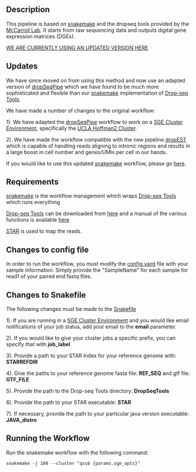 Description
------------------
This pipeline is based on [snakemake](https://snakemake.readthedocs.io/en/stable/) and the dropseq tools provided by the [McCarroll Lab](http://mccarrolllab.com/dropseq/). It starts from raw sequencing data and outputs digital gene expression matrices (DGEs).

[WE ARE CURRENTLY USING AN UPDATED VERSION HERE](https://github.com/darneson/dropSeqPipeDropEST)

Updates
------------------
We have since moved on from using this method and now use an adapted version of [dropSeqPipe](https://github.com/Hoohm/dropSeqPipe) which we have found to be much more sophisticated and flexible than our [snakemake](https://snakemake.readthedocs.io/en/stable/) implementation of [Drop-seq Tools](http://mccarrolllab.com/download/1276/). 

We have made a number of changes to the original workflow:

1). We have adapted the [dropSeqPipe](https://github.com/Hoohm/dropSeqPipe) workflow to work on a [SGE Cluster Environment](http://star.mit.edu/cluster/docs/0.93.3/guides/sge.html), specifically the [UCLA Hoffman2 Cluster](https://www.hoffman2.idre.ucla.edu/computing/sge/).

2). We have made the workflow compatible with the new pipeline [dropEST](https://github.com/hms-dbmi/dropEst) which is capable of handling reads aligning to intronic regions and results in a large boost in cell number and genes/UMIs per cell in our hands.

If you would like to use this updated [snakemake](https://snakemake.readthedocs.io/en/stable/) workflow, please go [here](https://github.com/darneson/dropSeqPipeDropEST).

Requirements
------------------
[snakemake](https://snakemake.readthedocs.io/en/stable/) is the workflow management which wraps [Drop-seq Tools](http://mccarrolllab.com/dropseq/) which runs everything

[Drop-seq Tools](http://mccarrolllab.com/dropseq/) can be downloaded from [here](http://mccarrolllab.com/download/1276/) and a manual of the various functions is available [here](http://mccarrolllab.com/wp-content/uploads/2016/03/Drop-seqAlignmentCookbookv1.2Jan2016.pdf)

[STAR](https://github.com/alexdobin/STAR) is used to map the reads.

Changes to config file
------------------
In order to run the workflow, you must modify the [config.yaml](https://github.com/darneson/DropSeq/blob/master/config.yaml) file with your sample information. Simply provide the "SampleName" for each sample for read1 of your paired end fastq files.

Changes to Snakefile
------------------
The following changes must be made to the [Snakefile](https://github.com/darneson/DropSeq/blob/master/Snakefile)

1). If you are running in a [SGE Cluster Environment](http://star.mit.edu/cluster/docs/0.93.3/guides/sge.html) and you would like email notifications of your job status, add your email to the **email** parameter.

2). If you would like to give your cluster jobs a specific prefix, you can specify that with **job_label**

3). Provide a path to your STAR Index for your reference genome with: **STARREFDIR**

4). Give the paths to your reference genome fasta file: **REF_SEQ** and gtf file: **GTF_FILE**

5). Provide the path to the Drop-seq Tools directory: **DropSeqTools**

6). Provide the path to your STAR executable: **STAR**

7). If necessary, provide the path to your particular java version executable: **JAVA_distro**

Running the Workflow
------------------
Run the snakemake workflow with the following command:
```
snakemake -j 100 --cluster "qsub {params.sge_opts}"
```
